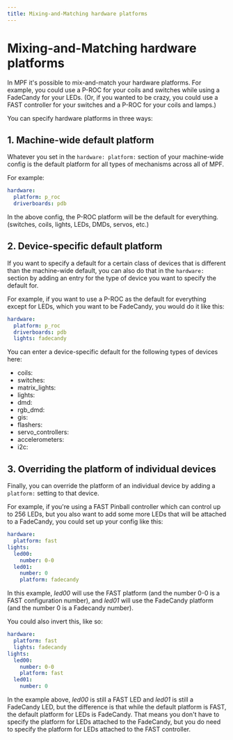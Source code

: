 ```yaml
---
title: Mixing-and-Matching hardware platforms
---
```


# Mixing-and-Matching hardware platforms


In MPF it's possible to mix-and-match your hardware platforms. For
example, you could use a P-ROC for your coils and switches while using a
FadeCandy for your LEDs. (Or, if you wanted to be crazy, you could use a
FAST controller for your switches and a P-ROC for your coils and lamps.)

You can specify hardware platforms in three ways:

## 1. Machine-wide default platform

Whatever you set in the `hardware: platform:` section of your
machine-wide config is the default platform for all types of mechanisms
across all of MPF.

For example:

``` yaml
hardware:
  platform: p_roc
  driverboards: pdb
```

In the above config, the P-ROC platform will be the default for
everything. (switches, coils, lights, LEDs, DMDs, servos, etc.)

## 2. Device-specific default platform

If you want to specify a default for a certain class of devices that is
different than the machine-wide default, you can also do that in the
`hardware:` section by adding an entry for the type of device you want
to specify the default for.

For example, if you want to use a P-ROC as the default for everything
except for LEDs, which you want to be FadeCandy, you would do it like
this:

``` yaml
hardware:
  platform: p_roc
  driverboards: pdb
  lights: fadecandy
```

You can enter a device-specific default for the following types of
devices here:

* coils:
* switches:
* matrix_lights:
* lights:
* dmd:
* rgb_dmd:
* gis:
* flashers:
* servo_controllers:
* accelerometers:
* i2c:

## 3. Overriding the platform of individual devices

Finally, you can override the platform of an individual device by adding
a `platform:` setting to that device.

For example, if you're using a FAST Pinball controller which can
control up to 256 LEDs, but you also want to add some more LEDs that
will be attached to a FadeCandy, you could set up your config like this:

``` yaml
hardware:
  platform: fast
lights:
  led00:
    number: 0-0
  led01:
    number: 0
    platform: fadecandy
```

In this example, *led00* will use the FAST platform (and the number 0-0
is a FAST configuration number), and *led01* will use the FadeCandy
platform (and the number 0 is a Fadecandy number).

You could also invert this, like so:

``` yaml
hardware:
  platform: fast
  lights: fadecandy
lights:
  led00:
    number: 0-0
    platform: fast
  led01:
    number: 0
```

In the example above, *led00* is still a FAST LED and *led01* is still a
FadeCandy LED, but the difference is that while the default platform is
FAST, the default platform for LEDs is FadeCandy. That means you don't
have to specify the platform for LEDs attached to the FadeCandy, but you
do need to specify the platform for LEDs attached to the FAST
controller.
